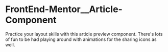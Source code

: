 # FrontEnd-Mentor__Article-Component
Practice your layout skills with this article preview component. There's lots of fun to be had playing around with animations for the sharing icons as well.
